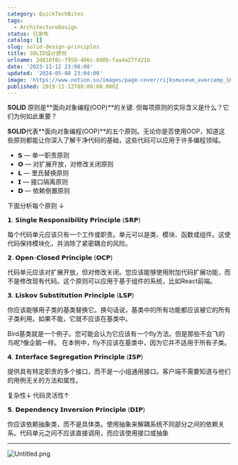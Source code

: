 ```yaml
---
category: QuickTechBites
tags:
  - ArchitectureDesign
status: 已发布
catalog: []
slug: solid-design-principles
title: SOLID设计原则
urlname: 2d810f8c-f950-406c-8d0b-faa4a27fd21b
date: '2023-11-12 23:08:00'
updated: '2024-05-08 23:04:00'
image: 'https://www.notion.so/images/page-cover/rijksmuseum_avercamp_1620.jpg'
published: 2019-11-12T08:00:00.000Z
---
```


**SOLID** 原则是**面向对象编程(OOP)**的关键. 但每项原则的实际含义是什么？它们为何如此重要？


**SOLID**代表**面向对象编程(OOP)**的五个原则。无论你是否使用OOP，知道这些原则都能让你深入了解干净代码的基础，这些代码可以应用于许多编程领域。

- 𝗦 — 单一职责原则
- 𝗢 — 对扩展开放，对修改关闭原则
- 𝗟 — 里氏替换原则
- 𝗜 — 接口隔离原则
- 𝗗 — 依赖倒置原则

下面分析每个原则 ↓


𝟭. 𝗦𝗶𝗻𝗴𝗹𝗲 𝗥𝗲𝘀𝗽𝗼𝗻𝘀𝗶𝗯𝗶𝗹𝗶𝘁𝘆 𝗣𝗿𝗶𝗻𝗰𝗶𝗽𝗹𝗲 (𝗦𝗥𝗣)


每个代码单元应该只有一个工作或职责。单元可以是类、模块、函数或组件。这使代码保持模块化，并消除了紧密耦合的风险。


𝟮. 𝗢𝗽𝗲𝗻-𝗖𝗹𝗼𝘀𝗲𝗱 𝗣𝗿𝗶𝗻𝗰𝗶𝗽𝗹𝗲 (𝗢𝗖𝗣)


代码单元应该对扩展开放，但对修改关闭。您应该能够使用附加代码扩展功能，而不是修改现有代码。这个原则可以应用于基于组件的系统，比如React前端。


𝟯. 𝗟𝗶𝘀𝗸𝗼𝘃 𝗦𝘂𝗯𝘀𝘁𝗶𝘁𝘂𝘁𝗶𝗼𝗻 𝗣𝗿𝗶𝗻𝗰𝗶𝗽𝗹𝗲 (𝗟𝗦𝗣)


你应该能够用子类的基类替换它。换句话说，基类中的所有功能都应该被它的所有子类利用。如果不能，它就不应该在基类中。


Bird基类就是一个例子。您可能会认为它应该有一个fly方法。但是那些不会飞的鸟呢?像企鹅一样。
在本例中，fly不应该在基类中，因为它并不适用于所有子类。


𝟰. 𝗜𝗻𝘁𝗲𝗿𝗳𝗮𝗰𝗲 𝗦𝗲𝗴𝗿𝗲𝗴𝗮𝘁𝗶𝗼𝗻 𝗣𝗿𝗶𝗻𝗰𝗶𝗽𝗹𝗲 (𝗜𝗦𝗣)


提供具有特定职责的多个接口，而不是一小组通用接口。客户端不需要知道与他们的用例无关的方法和属性。


复杂性↓
代码灵活性↑


𝟱. 𝗗𝗲𝗽𝗲𝗻𝗱𝗲𝗻𝗰𝘆 𝗜𝗻𝘃𝗲𝗿𝘀𝗶𝗼𝗻 𝗣𝗿𝗶𝗻𝗰𝗶𝗽𝗹𝗲 (𝗗𝗜𝗣)


你应该依赖抽象类，而不是具体类。使用抽象来解耦系统不同部分之间的依赖关系。代码单元之间不应该直接调用，而应该使用接口或抽象


---


![Untitled.png](https://prod-files-secure.s3.us-west-2.amazonaws.com/5d24fe63-e567-4804-86f9-9fdc62e13082/6fc4afd3-478b-4aaf-9884-0a3f8e406a71/Untitled.png?X-Amz-Algorithm=AWS4-HMAC-SHA256&X-Amz-Content-Sha256=UNSIGNED-PAYLOAD&X-Amz-Credential=ASIAZI2LB466YWI4WKOB%2F20250211%2Fus-west-2%2Fs3%2Faws4_request&X-Amz-Date=20250211T053741Z&X-Amz-Expires=3600&X-Amz-Security-Token=IQoJb3JpZ2luX2VjELX%2F%2F%2F%2F%2F%2F%2F%2F%2F%2FwEaCXVzLXdlc3QtMiJHMEUCIQCzIcez5%2FjQ%2BehLHjxYVwBF4EjxqavieF%2F0G84jHtEKXQIgPwy5OYIdi5Db0Jq6jUg7fXiuHlvpTf%2FeE09pexUPsFsqiAQIzv%2F%2F%2F%2F%2F%2F%2F%2F%2F%2FARAAGgw2Mzc0MjMxODM4MDUiDAevrtu%2F4pYFtpddOircA1UrpCzd1LeMfWbBMGSYrnsx6H3EDH5x0rix1ohiv1RktLnpP6zwigqO1lwXgh4eG2Pg%2BTwWz9qftHK7jHEfnwujyw%2FN7rHnJ%2B7n9ND%2BGPuJTFsjEQU%2Fbs2YWYaGoPwd7qgkCkex9bn8NrKceeGynwVtiFWxFafA%2B5jr7xkvK%2FX11IonNhilFWMyngF6fXDHYcwLuvIVecwaWVE0CnIsLJLM43L1bLcA18kXs3ZxkjKHI3ODFaFuUzy%2BB%2FCGIkRrhD%2Fby9v1qrEa%2FmFHbSRPwDykHcAm2xAAix2Dtpl%2BhsuUf2Vc7m1A81fmERbuJh8oANdnklRvX8kGsi32ZvhQ6%2ByaA%2FvOWca9Y5PXK%2FlwZ5sq9wpv%2BtDKsS06x9cnE2fKMSsQSe4WHaI%2FjGV8Tr08iL3Jwnb4e08xbhLtkVnje7%2BtDXYxLmO3jQlnqgU%2FWg4mT13qA3I5D85%2B8wJQY0PoPi2735jUgCJZIDJijicTusGnP5ouuiKOhco%2B%2BcbZI7wbIW598ycN3HQFSzXl0uNn416Z3fyMKqB0cYrd7RKTbg6v63ybjiLVFZU3LXd%2BsW3z6aeKYcLi7OTvGzkCtxmVggA3qLXlJHvwiH7MgT7S1WYTUnltzp663xWv%2FpFRMPSrq70GOqUB1%2BL6OylML7eHngLY4mIVtU4EZRYj3hSsgJ1m%2FJphp1KHne5mYkhX%2BVU6%2FgkfcsGP9HyeY%2B36KCOg28U8067%2FlULvJxG8QkV8WlevzIHohQBNQ08CK0CXvskjqnV0Yp7gMjUOrN9onQx799b3I4Cs4ikG%2BFzGhFK2RoHj06zL9uEtzPHHHuF%2FXmZnyjW9HcD0utv9jnVQcnRR8eJI7u7NQr%2Fl6CVd&X-Amz-Signature=0f5ac5bf0603185949e00d5b49ccd3e31dec2938d93baf1e950657c322c56ccf&X-Amz-SignedHeaders=host&x-id=GetObject)

